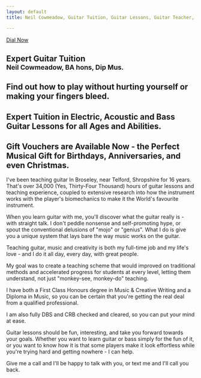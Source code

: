 ```yaml
---
layout: default
title: Neil Cowmeadow, Guitar Tuition, Guitar Lessons, Guitar Teacher, Bass Lessons, Instrument Repair, Technician, Telford, Guitar Repair, Guitar Expert

---
```


<div class="jumbotron">
  <a class="btn btn-large btn-success" href="tel:07968077280" onclick="ga('send', 'event', 'button', 'click', 'call-me'); return true;">
    Dial Now
  </a>
  <div class="text">
  <h2>
  Expert Guitar Tuition<br /><small> Neil Cowmeadow, BA hons, Dip Mus.</small>
  <p class="lead">
    <h2>Find out how to play without hurting yourself or making your fingers bleed.</h2>
    </p>
  <h2> Expert Tuition in Electric, Acoustic and Bass Guitar Lessons for all Ages and Abilities.
      </h2>
   </div>

</div>
<h2>
Gift Vouchers are Available Now - the Perfect Musical Gift for Birthdays, Anniversaries, and even Christmas.
</h2>
</p>
</div>
</div>
</p>
I've been teaching guitar In Broseley, near Telford, Shropshire for 16 years. That's over 34,000 (Yes, Thirty-Four Thousand) hours of guitar lessons and teaching experience, coupled to extensive research into how the instrument works with the player's biomechanics to make it the World's favourite instrument. 

When you learn guitar with me, you'll discover what the guitar really is - with straight talk. I don't peddle  nonsense and self-promoting hype, or spout the conventional delusions of "mojo" or "genius". What I do is give you a unique system that lays bare the way music works on the guitar.

Teaching guitar, music and creativity is both my full-time job and my life's love - and I do it all day, every day, with great people. 

My goal was to  create a teaching scheme that would improved on traditional methods and accelerated progress for students at every level, letting them understand, not just "monkey-see, monkey-do" teaching. 

I have both a First Class Honours degree in Music & Creative Writing and a Diploma in Music, so you can be certain that you're getting the real deal from a qualified professional.

I am also fully DBS and CRB checked and cleared, so you can put your mind at ease.

Guitar lessons should be fun, interesting, and take you forward towards your goals. Whether you want to learn guitar or bass simply for the fun of it, or you want to know how it is that some players make it look effortless while you're trying hard and getting nowhere - I can help. 

Give me a call and I'll be happy to talk with you, or text me and I'll call you back. 

